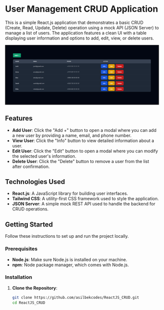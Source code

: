 # User Management CRUD Application

This is a simple React.js application that demonstrates a basic CRUD (Create, Read, Update, Delete) operation using a mock API (JSON Server) to manage a list of users. The application features a clean UI with a table displaying user information and options to add, edit, view, or delete users.

<img src="./src/assets/banner.png">

## Features

- **Add User**: Click the "Add +" button to open a modal where you can add a new user by providing a name, email, and phone number.
- **View User**: Click the "Info" button to view detailed information about a user.
- **Edit User**: Click the "Edit" button to open a modal where you can modify the selected user's information.
- **Delete User**: Click the "Delete" button to remove a user from the list after confirmation.

## Technologies Used

- **React.js**: A JavaScript library for building user interfaces.
- **Tailwind CSS**: A utility-first CSS framework used to style the application.
- **JSON Server**: A simple mock REST API used to handle the backend for CRUD operations.

## Getting Started

Follow these instructions to set up and run the project locally.

### Prerequisites

- **Node.js**: Make sure Node.js is installed on your machine.
- **npm**: Node package manager, which comes with Node.js.

### Installation

1. **Clone the Repository**:
   ```bash
   git clone https://github.com/asilbekcodes/ReactJS_CRUD.git
   cd ReactJS_CRUD
